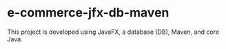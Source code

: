# e-commerce-jfx-db-maven
This project is developed using JavaFX, a database (DB), Maven, and core Java.
